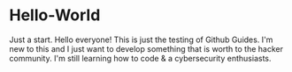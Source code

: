 # Hello-World
Just a start.
Hello everyone! This is just the testing of Github Guides.
I'm new to this and I just want to develop something that is worth to the hacker community.
I'm still learning how to code & a cybersecurity enthusiasts.
